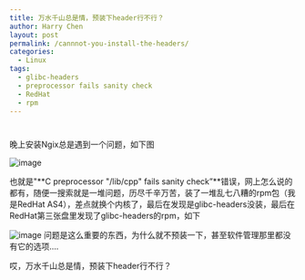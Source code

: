 ```yaml
---
title: 万水千山总是情，预装下header行不行？
author: Harry Chen
layout: post
permalink: /cannnot-you-install-the-headers/
categories:
  - Linux
tags:
  - glibc-headers
  - preprocessor fails sanity check
  - RedHat
  - rpm
---
```

# 

晚上安装Ngix总是遇到一个问题，如下图

![image][1]

也就是"**C preprocessor "/lib/cpp" fails sanity check”**错误，网上怎么说的都有，随便一搜索就是一堆问题，历尽千辛万苦，装了一堆乱七八糟的rpm包（我是RedHat AS4），差点就换个内核了，最后在发现是glibc-headers没装，最后在RedHat第三张盘里发现了glibc-headers的rpm，如下

![image][2] 问题是这么重要的东西，为什么就不预装一下，甚至软件管理那里都没有它的选项….

哎，万水千山总是情，预装下header行不行？

   [1]: http://www.roybit.com/wp-content/uploads/2011/05/image_thumb.png (image)
   [2]: http://www.roybit.com/wp-content/uploads/2011/05/image_thumb1.png (image)
